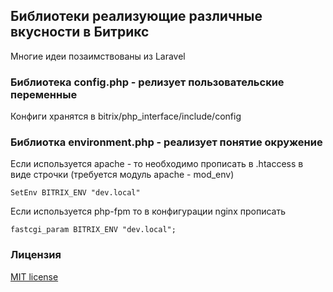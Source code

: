 ## Библиотеки реализующие различные вкусности в Битрикс

Многие идеи позаимствованы из Laravel


### Библиотека config.php - релизует пользовательские переменные

Конфиги хранятся в bitrix/php_interface/include/config


### Библиотка environment.php - реализует понятие окружение

Если используется apache - то необходимо прописать в .htaccess в виде строчки (требуется модуль apache - mod_env)

```SetEnv BITRIX_ENV "dev.local"```

Если используется php-fpm то в конфигурации nginx прописать

```fastcgi_param BITRIX_ENV "dev.local";```


### Лицензия

[MIT license](http://opensource.org/licenses/MIT)